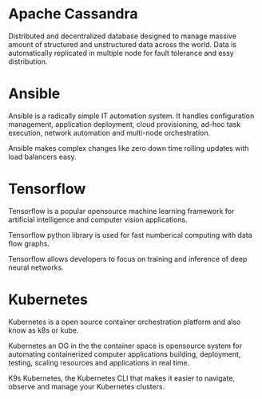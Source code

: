 # Apache Cassandra

Distributed and decentralized database designed to manage massive amount of structured and unstructured data across the world. Data is automatically replicated in multiple node for fault tolerance and essy distribution.

# Ansible

Ansible is a radically simple IT automation system. It handles configuration management, application deployment, cloud provisioning, ad-hoc task execution, network automation and multi-node orchestration.

Ansible makes complex changes like zero down time rolling updates with load balancers easy.

# Tensorflow

Tensorflow is a popular opensource machine learning framework for artificial intelligence and computer vision applications. 

Tensorflow python library is used for fast numberical computing with data flow graphs.

Tensorflow allows developers to focus on training and inference of deep neural networks.


# Kubernetes

Kubernetes is a open source container orchestration platform and also know as k8s or kube. 

Kubernetes an OG in the the container space is opensource system for automating containerized computer applications building, deployment, testing, scaling resources and applications in real time.

K9s Kubernetes, the Kubernetes CLI that makes it easier to navigate, observe and manage your Kubernetes clusters.




